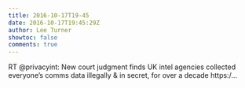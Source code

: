 ```yaml
---
title: 2016-10-17T19-45
date: 2016-10-17T19:45:29Z
author: Lee Turner
showtoc: false
comments: true
---
```


RT @privacyint: New court judgment finds UK intel agencies collected everyone’s comms data illegally &amp; in secret, for over a decade https:/…


